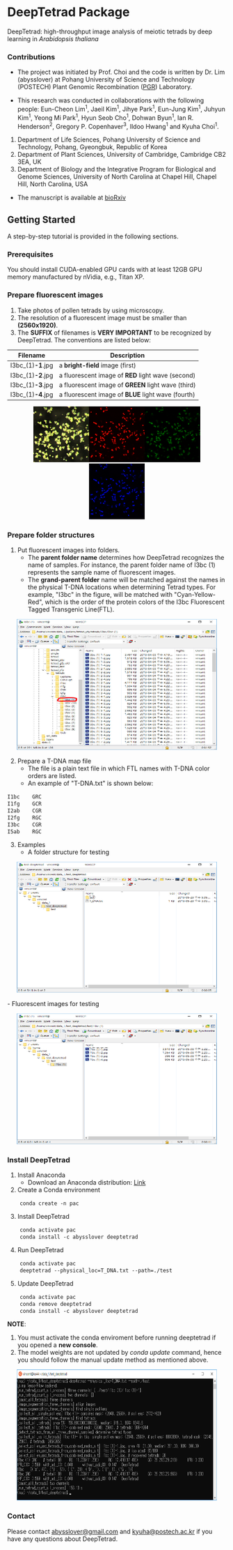 # DeepTetrad Package
DeepTetrad: high-throughput image analysis of meiotic tetrads by deep learning in *Arabidopsis thaliana*

### Contributions
- The project was initiated by Prof. Choi and the code is written by Dr. Lim (abysslover) at Pohang University of Science and Technology (POSTECH) Plant Genomic Recombination ([PGR](https://hae02032008.wixsite.com/kyuha)) Laboratory.
    
- This research was conducted in collaborations with the following people:
Eun-Cheon Lim<sup>1</sup>, Jaeil Kim<sup>1</sup>, Jihye Park<sup>1</sup>, Eun-Jung Kim<sup>1</sup>, Juhyun Kim<sup>1</sup>, Yeong Mi Park<sup>1</sup>, Hyun Seob Cho<sup>1</sup>, Dohwan Byun<sup>1</sup>, Ian R. Henderson<sup>2</sup>, Gregory P. Copenhaver<sup>3</sup>, Ildoo Hwang<sup>1</sup> and Kyuha Choi<sup>1</sup>.


1. Department of Life Sciences, Pohang University of Science and Technology, Pohang, Gyeongbuk, Republic of Korea
2. Department of Plant Sciences, University of Cambridge, Cambridge CB2 3EA, UK
3. Department of Biology and the Integrative Program for Biological and Genome Sciences, University of North Carolina at Chapel Hill, Chapel Hill, North Carolina, USA

- The manuscript is available at [bioRxiv](https://www.biorxiv.org/content/10.1101/677351v1.full)

## Getting Started
A step-by-step tutorial is provided in the following sections.

### Prerequisites
You should install CUDA-enabled GPU cards with at least 12GB GPU memory manufactured by nVidia, e.g., Titan XP.

### Prepare fluorescent images

1. Take photos of pollen tetrads by using microscopy.
2. The resolution of a fluorescent image must be smaller than **(2560x1920)**.
3. The **SUFFIX** of filenames is **VERY IMPORTANT** to be recognized by DeepTetrad. The conventions are listed below:

<p align="center">

|  Filename        |  Description  |
|------------ | -------------
|  I3bc_(1)**-1**.jpg      |  a **bright-field** image (first)  |
|  I3bc_(1)**-2**.jpg      |  a fluorescent image of **RED** light wave (second)  |
|  I3bc_(1)**-3**.jpg |  a fluorescent image of **GREEN** light wave (third)  |
|  I3bc_(1)**-4**.jpg |  a fluorescent image of **BLUE** light wave (fourth)  |   

</p>
<p align="center"><img width="128" height="128" src="https://github.com/abysslover/deeptetrad/raw/master/assets/I3bc_(1)-1.jpg"><img width="128" height="128" src="https://github.com/abysslover/deeptetrad/raw/master/assets/I3bc_(1)-2.jpg"><img width="128" height="128" src="https://github.com/abysslover/deeptetrad/raw/master/assets/I3bc_(1)-3.jpg"><img width="128" height="128" src="https://github.com/abysslover/deeptetrad/raw/master/assets/I3bc_(1)-4.jpg"></p>

### Prepare folder structures
1. Put fluorescent images into folders.
    - The **parent folder name** determines how DeepTetrad recognizes the name of samples. For instance, the parent folder name of I3bc (1) represents the sample name of fluorescent images.
    - The **grand-parent folder** name will be matched against the names in the physical T-DNA locations when determining Tetrad types. For example, "I3bc" in the figure, will be matched with "Cyan-Yellow-Red", which is the order of the protein colors of the I3bc Fluorescent Tagged Transgenic Line(FTL).

<p align="center"><img width="460" height="300" src="https://github.com/abysslover/deeptetrad/raw/master/assets/folder_structure.jpg"></p>

2. Prepare a T-DNA map file
    - The file is a plain text file in which FTL names with T-DNA color orders are listed.
    - An example of "T-DNA.txt" is shown below:
    
```
I1bc	GRC
I1fg	GCR
I2ab	CGR
I2fg	RGC
I3bc	CGR
I5ab	RGC
```

3. Examples
     - A folder structure for testing
<p align="center"><img width="460" height="300" src="https://github.com/abysslover/deeptetrad/raw/master/assets/test_folder_files_00.jpg"></p>
     - Fluorescent images for testing
<p align="center"><img width="460" height="300" src="https://github.com/abysslover/deeptetrad/raw/master/assets/test_folder_files_01.jpg"></p>

### Install DeepTetrad
1. Install Anaconda
   - Download an Anaconda distribution: [Link](https://www.anaconda.com/distribution/)
2. Create a Conda environment
```
	conda create -n pac
```
3. Install DeepTetrad
```
	conda activate pac
	conda install -c abysslover deeptetrad
```
4. Run DeepTetrad
```
	conda activate pac
	deeptetrad --physical_loc=T_DNA.txt --path=./test
```
5. Update DeepTetrad
```
	conda activate pac
	conda remove deeptetrad
	conda install -c abysslover deeptetrad
```
**NOTE**:
1. You must activate the conda enviroment before running deeptetrad if you opened a **new console**.
2. The model weights are not updated by *conda update* command, hence you should follow the manual update method as mentioned above.
<p align="center"><img width="460" height="300" src="https://github.com/abysslover/deeptetrad/raw/master/assets/run_deeptetrad.jpg"></p>

### Contact
Please contact abysslover@gmail.com and kyuha@postech.ac.kr if you have any questions about DeepTetrad.
